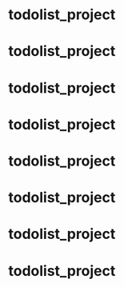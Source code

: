 # todolist_project
# todolist_project
# todolist_project
# todolist_project
# todolist_project
# todolist_project
# todolist_project
# todolist_project
